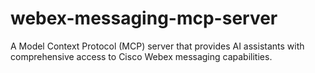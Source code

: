 # webex-messaging-mcp-server
A Model Context Protocol (MCP) server that provides AI assistants with comprehensive access to Cisco Webex messaging capabilities.
